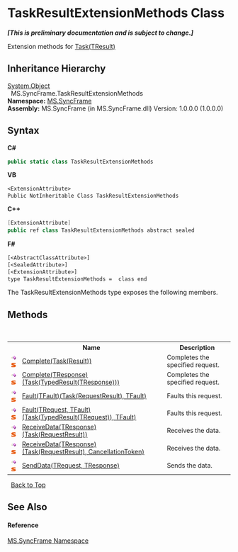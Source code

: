 # TaskResultExtensionMethods Class
 _**\[This is preliminary documentation and is subject to change.\]**_

Extension methods for <a href="http://msdn2.microsoft.com/en-us/library/dd321424" target="_blank">Task(TResult)</a>


## Inheritance Hierarchy
<a href="http://msdn2.microsoft.com/en-us/library/e5kfa45b" target="_blank">System.Object</a><br />&nbsp;&nbsp;MS.SyncFrame.TaskResultExtensionMethods<br />
**Namespace:**&nbsp;<a href="de148c19-6fcd-6ea5-c13c-94525bd1dd5b">MS.SyncFrame</a><br />**Assembly:**&nbsp;MS.SyncFrame (in MS.SyncFrame.dll) Version: 1.0.0.0 (1.0.0.0)

## Syntax

**C#**<br />
``` C#
public static class TaskResultExtensionMethods
```

**VB**<br />
``` VB
<ExtensionAttribute>
Public NotInheritable Class TaskResultExtensionMethods
```

**C++**<br />
``` C++
[ExtensionAttribute]
public ref class TaskResultExtensionMethods abstract sealed
```

**F#**<br />
``` F#
[<AbstractClassAttribute>]
[<SealedAttribute>]
[<ExtensionAttribute>]
type TaskResultExtensionMethods =  class end
```

The TaskResultExtensionMethods type exposes the following members.


## Methods
&nbsp;<table><tr><th></th><th>Name</th><th>Description</th></tr><tr><td>![Public method](media/pubmethod.gif "Public method")![Static member](media/static.gif "Static member")</td><td><a href="cb633b7f-864c-8200-d7e6-25ae237319db">Complete(Task(Result))</a></td><td>
Completes the specified request.</td></tr><tr><td>![Public method](media/pubmethod.gif "Public method")![Static member](media/static.gif "Static member")</td><td><a href="c6476ee6-3562-7612-97cd-687823cf8aba">Complete(TResponse)(Task(TypedResult(TResponse)))</a></td><td>
Completes the specified request.</td></tr><tr><td>![Public method](media/pubmethod.gif "Public method")![Static member](media/static.gif "Static member")</td><td><a href="a4e4a0e8-a641-c6d8-fc59-d8fedd0bb7c0">Fault(TFault)(Task(RequestResult), TFault)</a></td><td>
Faults this request.</td></tr><tr><td>![Public method](media/pubmethod.gif "Public method")![Static member](media/static.gif "Static member")</td><td><a href="4e66eab3-4518-4a10-0652-d45d73bb95c3">Fault(TRequest, TFault)(Task(TypedResult(TRequest)), TFault)</a></td><td>
Faults this request.</td></tr><tr><td>![Public method](media/pubmethod.gif "Public method")![Static member](media/static.gif "Static member")</td><td><a href="ca2f553d-b489-c473-0493-8f8df73feba7">ReceiveData(TResponse)(Task(RequestResult))</a></td><td>
Receives the data.</td></tr><tr><td>![Public method](media/pubmethod.gif "Public method")![Static member](media/static.gif "Static member")</td><td><a href="f8a9f280-1302-8403-d6e0-5d6427ff799f">ReceiveData(TResponse)(Task(RequestResult), CancellationToken)</a></td><td>
Receives the data.</td></tr><tr><td>![Public method](media/pubmethod.gif "Public method")![Static member](media/static.gif "Static member")</td><td><a href="64678664-5db2-4119-7e9e-ca3e98d3f5af">SendData(TRequest, TResponse)</a></td><td>
Sends the data.</td></tr></table>&nbsp;
<a href="#taskresultextensionmethods-class">Back to Top</a>

## See Also


#### Reference
<a href="de148c19-6fcd-6ea5-c13c-94525bd1dd5b">MS.SyncFrame Namespace</a><br />